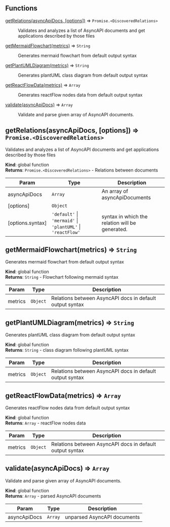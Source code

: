 ## Functions

<dl>
<dt><a href="#getRelations">getRelations(asyncApiDocs, [options])</a> ⇒ <code>Promise.&lt;DiscoveredRelations&gt;</code></dt>
<dd><p>Validates and analyzes a list of AsyncAPI documents and get applications described by those files</p>
</dd>
<dt><a href="#getMermaidFlowchart">getMermaidFlowchart(metrics)</a> ⇒ <code>String</code></dt>
<dd><p>Generates mermaid flowchart from default output syntax</p>
</dd>
<dt><a href="#getPlantUMLDiagram">getPlantUMLDiagram(metrics)</a> ⇒ <code>String</code></dt>
<dd><p>Generates plantUML class diagram from default output syntax</p>
</dd>
<dt><a href="#getReactFlowData">getReactFlowData(metrics)</a> ⇒ <code>Array</code></dt>
<dd><p>Generates reactFlow nodes data from default output syntax</p>
</dd>
<dt><a href="#validate">validate(asyncApiDocs)</a> ⇒ <code>Array</code></dt>
<dd><p>Validate and parse given array of AsyncAPI documents.</p>
</dd>
</dl>

<a name="getRelations"></a>

## getRelations(asyncApiDocs, [options]) ⇒ <code>Promise.&lt;DiscoveredRelations&gt;</code>
Validates and analyzes a list of AsyncAPI documents and get applications described by those files

**Kind**: global function  
**Returns**: <code>Promise.&lt;DiscoveredRelations&gt;</code> - Relations between documents  

| Param | Type | Description |
| --- | --- | --- |
| asyncApiDocs | <code>Array</code> | An array of asyncApiDocuments |
| [options] | <code>Object</code> |  |
| [options.syntax] | <code>&#x27;default&#x27;</code> \| <code>&#x27;mermaid&#x27;</code> \| <code>&#x27;plantUML&#x27;</code> \| <code>&#x27;reactFlow&#x27;</code> | syntax in which the relation will be generated. |

<a name="getMermaidFlowchart"></a>

## getMermaidFlowchart(metrics) ⇒ <code>String</code>
Generates mermaid flowchart from default output syntax

**Kind**: global function  
**Returns**: <code>String</code> - Flowchart following mermaid syntax  

| Param | Type | Description |
| --- | --- | --- |
| metrics | <code>Object</code> | Relations between AsyncAPI docs in default output syntax |

<a name="getPlantUMLDiagram"></a>

## getPlantUMLDiagram(metrics) ⇒ <code>String</code>
Generates plantUML class diagram from default output syntax

**Kind**: global function  
**Returns**: <code>String</code> - class diagram following plantUML syntax  

| Param | Type | Description |
| --- | --- | --- |
| metrics | <code>Object</code> | Relations between AsyncAPI docs in default output syntax |

<a name="getReactFlowData"></a>

## getReactFlowData(metrics) ⇒ <code>Array</code>
Generates reactFlow nodes data from default output syntax

**Kind**: global function  
**Returns**: <code>Array</code> - reactFlow nodes data  

| Param | Type | Description |
| --- | --- | --- |
| metrics | <code>Object</code> | Relations between AsyncAPI docs in default output syntax |

<a name="validate"></a>

## validate(asyncApiDocs) ⇒ <code>Array</code>
Validate and parse given array of AsyncAPI documents.

**Kind**: global function  
**Returns**: <code>Array</code> - parsed AsyncAPI documents  

| Param | Type | Description |
| --- | --- | --- |
| asyncApiDocs | <code>Array</code> | unparsed AsyncAPI documents |

